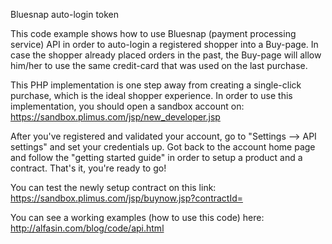 Bluesnap auto-login token

This code example shows how to use Bluesnap (payment processing service) API in order to auto-login a registered shopper into a Buy-page. In case the shopper already placed orders in the past, the Buy-page will allow him/her to use the same credit-card that was used on the last purchase.

This PHP implementation is one step away from creating a single-click purchase, which is the ideal shopper experience.
In order to use this implementation, you should open a sandbox account on:
https://sandbox.plimus.com/jsp/new_developer.jsp

After you've registered and validated your account, go to "Settings --> API settings" and set your credentials up.
Got back to the account home page and follow the "getting started guide" in order to setup a product and a contract.
That's it, you're ready to go!

You can test the newly setup contract on this link:
https://sandbox.plimus.com/jsp/buynow.jsp?contractId=<contract-id>

You can see a working examples (how to use this code) here:
http://alfasin.com/blog/code/api.html